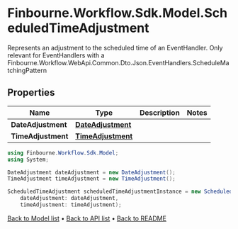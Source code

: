 # Finbourne.Workflow.Sdk.Model.ScheduledTimeAdjustment
Represents an adjustment to the scheduled time of an EventHandler. Only relevant for EventHandlers with a Finbourne.Workflow.WebApi.Common.Dto.Json.EventHandlers.ScheduleMatchingPattern

## Properties

Name | Type | Description | Notes
------------ | ------------- | ------------- | -------------
**DateAdjustment** | [**DateAdjustment**](DateAdjustment.md) |  | 
**TimeAdjustment** | [**TimeAdjustment**](TimeAdjustment.md) |  | 

```csharp
using Finbourne.Workflow.Sdk.Model;
using System;

DateAdjustment dateAdjustment = new DateAdjustment();
TimeAdjustment timeAdjustment = new TimeAdjustment();

ScheduledTimeAdjustment scheduledTimeAdjustmentInstance = new ScheduledTimeAdjustment(
    dateAdjustment: dateAdjustment,
    timeAdjustment: timeAdjustment);
```

[Back to Model list](../README.md#documentation-for-models) &#8226; [Back to API list](../README.md#documentation-for-api-endpoints) &#8226; [Back to README](../README.md)
